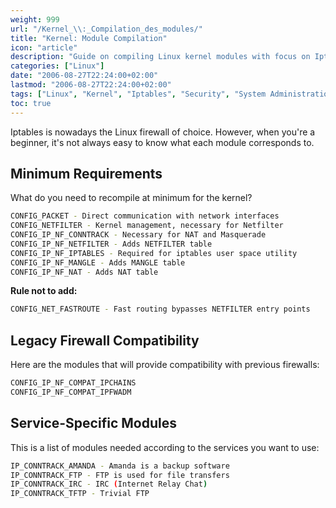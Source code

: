 ```yaml
---
weight: 999
url: "/Kernel_\\:_Compilation_des_modules/"
title: "Kernel: Module Compilation"
icon: "article"
description: "Guide on compiling Linux kernel modules with focus on Iptables firewall requirements."
categories: ["Linux"]
date: "2006-08-27T22:24:00+02:00"
lastmod: "2006-08-27T22:24:00+02:00"
tags: ["Linux", "Kernel", "Iptables", "Security", "System Administration"]
toc: true
---
```


Iptables is nowadays the Linux firewall of choice. However, when you're a beginner, it's not always easy to know what each module corresponds to.

## Minimum Requirements

What do you need to recompile at minimum for the kernel?

```bash
CONFIG_PACKET - Direct communication with network interfaces
CONFIG_NETFILTER - Kernel management, necessary for Netfilter
CONFIG_IP_NF_CONNTRACK - Necessary for NAT and Masquerade
CONFIG_IP_NF_NETFILTER - Adds NETFILTER table
CONFIG_IP_NF_IPTABLES - Required for iptables user space utility
CONFIG_IP_NF_MANGLE - Adds MANGLE table
CONFIG_IP_NF_NAT - Adds NAT table
```

**Rule not to add:**

```bash
CONFIG_NET_FASTROUTE - Fast routing bypasses NETFILTER entry points
```

## Legacy Firewall Compatibility

Here are the modules that will provide compatibility with previous firewalls:

```bash
CONFIG_IP_NF_COMPAT_IPCHAINS
CONFIG_IP_NF_COMPAT_IPFWADM
```

## Service-Specific Modules

This is a list of modules needed according to the services you want to use:

```bash
IP_CONNTRACK_AMANDA - Amanda is a backup software
IP_CONNTRACK_FTP - FTP is used for file transfers
IP_CONNTRACK_IRC - IRC (Internet Relay Chat)
IP_CONNTRACK_TFTP - Trivial FTP
```